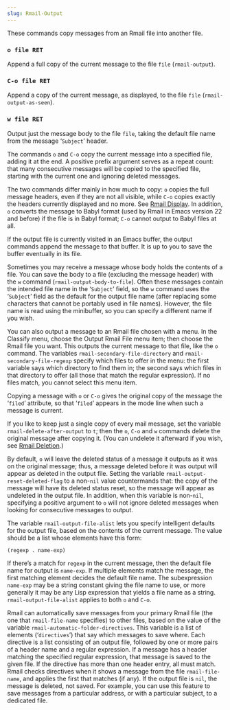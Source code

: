 ```yaml
---
slug: Rmail-Output
---
```


These commands copy messages from an Rmail file into another file.

### `o file RET`

Append a full copy of the current message to the file `file` (`rmail-output`).

### `C-o file RET`

Append a copy of the current message, as displayed, to the file `file` (`rmail-output-as-seen`).

### `w file RET`

Output just the message body to the file `file`, taking the default file name from the message ‘`Subject`’ header.

The commands `o` and `C-o` copy the current message into a specified file, adding it at the end. A positive prefix argument serves as a repeat count: that many consecutive messages will be copied to the specified file, starting with the current one and ignoring deleted messages.

The two commands differ mainly in how much to copy: `o` copies the full message headers, even if they are not all visible, while `C-o` copies exactly the headers currently displayed and no more. See [Rmail Display](/docs/emacs/Rmail-Display). In addition, `o` converts the message to Babyl format (used by Rmail in Emacs version 22 and before) if the file is in Babyl format; `C-o` cannot output to Babyl files at all.

If the output file is currently visited in an Emacs buffer, the output commands append the message to that buffer. It is up to you to save the buffer eventually in its file.

Sometimes you may receive a message whose body holds the contents of a file. You can save the body to a file (excluding the message header) with the `w` command (`rmail-output-body-to-file`). Often these messages contain the intended file name in the ‘`Subject`’ field, so the `w` command uses the ‘`Subject`’ field as the default for the output file name (after replacing some characters that cannot be portably used in file names). However, the file name is read using the minibuffer, so you can specify a different name if you wish.

You can also output a message to an Rmail file chosen with a menu. In the Classify menu, choose the Output Rmail File menu item; then choose the Rmail file you want. This outputs the current message to that file, like the `o` command. The variables `rmail-secondary-file-directory` and `rmail-secondary-file-regexp` specify which files to offer in the menu: the first variable says which directory to find them in; the second says which files in that directory to offer (all those that match the regular expression). If no files match, you cannot select this menu item.

Copying a message with `o` or `C-o` gives the original copy of the message the ‘`filed`’ attribute, so that ‘`filed`’ appears in the mode line when such a message is current.

If you like to keep just a single copy of every mail message, set the variable `rmail-delete-after-output` to `t`; then the `o`, `C-o` and `w` commands delete the original message after copying it. (You can undelete it afterward if you wish, see [Rmail Deletion](/docs/emacs/Rmail-Deletion).)

By default, `o` will leave the deleted status of a message it outputs as it was on the original message; thus, a message deleted before it was output will appear as deleted in the output file. Setting the variable `rmail-output-reset-deleted-flag` to a non-`nil` value countermands that: the copy of the message will have its deleted status reset, so the message will appear as undeleted in the output file. In addition, when this variable is non-`nil`, specifying a positive argument to `o` will not ignore deleted messages when looking for consecutive messages to output.

The variable `rmail-output-file-alist` lets you specify intelligent defaults for the output file, based on the contents of the current message. The value should be a list whose elements have this form:

```lisp
(regexp . name-exp)
```

If there’s a match for `regexp` in the current message, then the default file name for output is `name-exp`. If multiple elements match the message, the first matching element decides the default file name. The subexpression `name-exp` may be a string constant giving the file name to use, or more generally it may be any Lisp expression that yields a file name as a string. `rmail-output-file-alist` applies to both `o` and `C-o`.

Rmail can automatically save messages from your primary Rmail file (the one that `rmail-file-name` specifies) to other files, based on the value of the variable `rmail-automatic-folder-directives`. This variable is a list of elements (‘`directives`’) that say which messages to save where. Each directive is a list consisting of an output file, followed by one or more pairs of a header name and a regular expression. If a message has a header matching the specified regular expression, that message is saved to the given file. If the directive has more than one header entry, all must match. Rmail checks directives when it shows a message from the file `rmail-file-name`, and applies the first that matches (if any). If the output file is `nil`, the message is deleted, not saved. For example, you can use this feature to save messages from a particular address, or with a particular subject, to a dedicated file.
